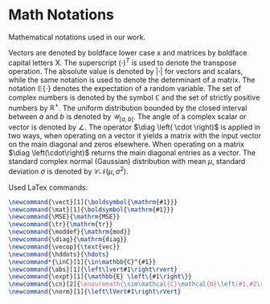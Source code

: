 # Math Notations
Mathematical notations used in our work.


Vectors are denoted by boldface lower case $\boldsymbol{\mathrm{x}}$ and matrices by boldface capital letters $\boldsymbol{\mathrm{X}}$.
The superscript ${(\cdot)}^T$ is used to denote the transpose operation. The absolute value is denoted by $\left\lvert \cdot \right\rvert$ for vectors and scalars, while the same notation is used to denote the determinant of a matrix.
The notation $\mathbb{E} \left\lbrace \cdot \right\rbrace$ denotes the expectation of a random variable. The set of complex numbers is denoted by the symbol $\mathbb{C}$ and the set of strictly positive numbers by $\mathbb{R}^+$. The uniform distribution bounded by the closed interval between $a$ and $b$ is denoted by $\mathcal{U}_{[a, b]}$. The angle of a complex scalar or vector is denoted by $\angle$. The operator $\diag \left( \cdot \right)$ is applied in two ways, when operating on a vector it yields a matrix with the input vector on the main diagonal and zeros elsewhere. When operating on a matrix $\diag \left(\cdot\right)$ returns the main diagonal entries as a vector. The standard complex normal (Gaussian) distribution with mean $\mu$, standard deviation $\sigma$ is denoted by $\mathcal{C}\mathcal{N}\left(\mu,\sigma^2\right)$.


Used LaTex commands:
```latex
\newcommand{\vect}[1]{\boldsymbol{\mathrm{#1}}}
\newcommand{\mat}[1]{\boldsymbol{\mathrm{#1}}}
\newcommand{\MSE}{\mathrm{MSE}}
\newcommand{\tr}{\mathrm{tr}}
\newcommand{\moddef}{\mathrm{mod}}
\newcommand{\diag}{\mathrm{diag}}
\newcommand{\vecop}{\text{vec}}
\newcommand{\hddots}{\hdots}
\newcommand*{\inC}[1]{\in\mathbb{C}^{#1}}
\newcommand{\abs}[1]{\left\lvert#1\right\rvert}
\newcommand{\expt}[1]{\mathbb{E} \left\{#1\right\}}
\newcommand{\cn}[2]{\ensuremath{\sim\mathcal{C}\mathcal{N}\left(#1,#2\right)}}
\newcommand{\norm}[1]{\left\lVert#1\right\rVert}
```
